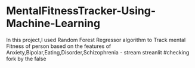 # MentalFitnessTracker-Using-Machine-Learning
In this project,I used Random Forest Regressor algorithm to Track mental Fitness of person based on the features of Anxiety,Bipolar,Eating,Disorder,Schizophrenia - 
stream
streanlit
#checking fork by the false
